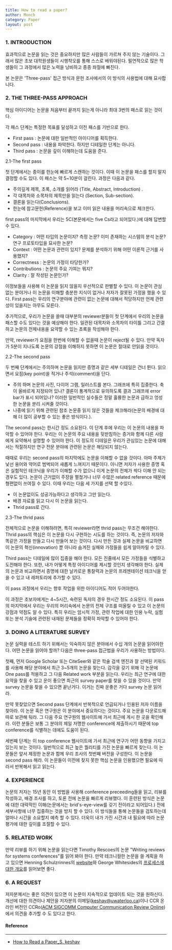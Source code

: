 ```yaml
---
title: How to read a paper?
author: Monch
category: Paper
layout: post
---
```




<h3>1. INTRODUCTION</h3>

효과적으로 논문을 읽는 것은 중요하지만 많은 사람들이 가르쳐 주지 않는 기술이다. 그래서 많은 초보 대학원생들이 시행착오를 통해 스스로 배워야된다. 필연적으로 많은 학생들이 그 과정에서 많은 노력을 낭비하고 종종 좌절에 빠진다.

본 논문은 'Three-pass' 접근 방식과 문헌 조사에서의 이 방식의 사용법에 대해 묘사합니다.



<h3>2. THE THREE-PASS APPROACH</h3>

핵심 아이디어는 논문을 처음부터 끝까지 읽는게 아니라 최대 3번의 패스로 읽는 것이다.

각 패스 단계는 특정한 목표를 달성하고 이전 패스를 기반으로 한다.

- First pass : 논문에 대한 일반적인 아이디어를 획득한다.
- Second pass : 내용을 파악한다. 하지만 디테일한 단계는 아니다.
- Third pass : 논문을 깊이 이해하는데 도움을 준다.



2.1-The first pass

첫 단계에서는 종이를 한눈에 빠르게 스캔하는 것이다. 이때 이 논문을 패스를 할지 말지 결정할 수도 있다. 이 패스는 약 5~10분이 걸린다. 과정은 다음과 같다.

- 주의깊게 제목, 초록, 소개를 읽어라 (Title, Abstract, Introduction) .
- 각 대목차와 소목차의 제목만을 읽는다 (Section, Sub-section).
- 결론을 읽는다(Conclusions).
- 한눈에 참고문헌(Reference)을 보고 이미 읽은 내용을 머리속으로 체크한다.

first pass의 마지막에서 우리는 5C(본문에서는 five Cs라고 되어있다.)에 대해 답변할 수 있다.

- Category : 어떤 타입의 논문이지?  측정 논문? 이미 존재하는 시스템의 분석 논문? 연구 프로토타입을 묘사한 논문?
- Context : 어떤 논문과 관련이 있지? 문제를 분석하기 위해 어떤 이론적 근거를 사용했지?
- Correctness : 논문의 가정이 타당한가?
- Contributions : 논문의 주요 기여는 뭐지?
- Clarity : 잘 작성된 논문인가?

이정보들을 사용해 이 논문을 읽지 않을지 우선적으로 판별할 수 있다. 이 논문이 관심 없는 분야거나 이 논문을 이해할 충분한 지식이 없거나 저자가 잘못된 가정을 했을 수 있다. First pass는 우리의 연구분야에 관련이 없는 논문에 대해서 적당하지만 언제 관련성이 있을지는 아무도 모른다.

추가적으로, 우리가 논문을 쓸때 대부분의 reviewer분들이 첫 단계에서 우리의 논문을 패스할 수도 있다는 것을 예상해야 한다. 일관된 대목차와 소목차의 타이틀 그리고 간결하고 논문의 전체내용을 요약할 수 있는 초록을 작성해야 한다.

만약, reviewer가 요점을 한번에 이해할 수 없을때 논문이 reject될 수 있다. 만약 독자가 5분이 지나도록 논문의 강점을 이해하지 못하면 이 논문은 절대로 안읽을 것이다.



2.2-The second pass

두 번째 단계에서는 주의하며 논문을 읽지만 증명과 같은 세부 디테일은 건너 뛴다. 읽으면서 요점(key point)을 적거나 주석(comment)을 단다.

- 주의 하며 논문의 사진, 다이어 그램, 일러스트를 본다. 그래프에 특히 집중한다. 축이 올바르게 지정되어 있나? 결론이 통계적으로 유의하도록 결과 그래프에 error bar가 표시 되어있나? 이러한 일반적인 실수들은 정말 훌륭한 논문과 급하고 엉성한 논문을 분리 시켜줄 것이다.
- 나중에 읽기 위해 관련된 참조 논문중 읽지 않은 것들을 체크해라(논문의 배경에 대해 더 많이 공부할 수 있는 좋은 방식이다.).

The second pass는 한시간 정도 소요된다. 이 단계 후에 우리는 이 논문의 내용을 파악할 수 있어야 한다. 우리는 이 논문의 주요 내용을 뒷받침하는 증거와 함께 다른 사람에게 요약해서 설명할 수 있어야 한다. 이 정도의 디테일은 우리가 관심있는 논문에 대해서는 적절하지만 연구 전문 분야에 관련된 논문은 해당되지 않는다.

때때로 우리는 second pass의 마지막에도 논문을 이해할 수 없을 것이다. 아마 주제가 낯선 용어와 약어로 범벅되어 새롭게 느껴지기 때문이다. 아니면 저자가 사용한 증명 혹은 실험적인 테크닉을 우리가 이해할 수가 없으니 이게 논문의 전체가 싹다 이해 안 되는 경우도 있다. 논문이 근거없이 주장을 펼쳤거나 너무 수많은 related reference 때문에 형편없이 쓰여질 수 있다. 이때 우리는 다음 세 가지를 선택 할 수있다.

- 이 논문없이도 성공가능하다고 생각하고 그만 읽는다.
- 배경 자료를 읽고 다시 이 논문을 읽는다.
- Thrid pass로 간다.



2.3-The thrid pass

전체적으로 논문을 이해하려면, 특히 reviewer라면 thrid pass는 무조건 해야한다. Thrid pass의 핵심은 이 논문을 다시 구현하는 시도를 하는 것이다. 즉, 논문의 저자와 똑같은 가정을 만들고 다시 만들어 보는 것이다. 다시 만든 것과 실제 논문을 비교하면 이 논문의 혁신(innovation) 뿐 아니라 숨겨진 실패와 가정들을 쉽게 알아차릴 수 있다.

Third pass는 디테일에 많이 집중을 해야 한다. 모든 진줄에서 모든 가정들을 식별하고 도전해야 한다. 또한, 내가 어떻게 특정 아이디어를 제시할 것인지 생각해야 한다. 실제의 논문과 비교하면서 증명에 대한 날카로운 통찰력과 논문의 프레젠테이션 테크닉을 얻을 수 있고 내 레퍼토리에 추가할 수 있다.

이 pass 과정에서 우리는 향후 작업을 위한 아이디어도 적어 두어야한다.

이 과정은 초보자에게는 4~5시간, 숙련된 독자의 경우 한시간 정도 소요된다. 이 pass의 마지막에서 우리는 우리의 머리속에서 논문의 전체 구조를 떠올릴 수 있고 이 논문의 강점과 약점도 알 수 있다. 특히 우리는 암시적 가정, 관련 작업에 대한 인용 누락, 실험 또는 분석 기술에 관련된 내재된 문제들을 정확히 파악할 수 있어야 한다.



<h3>3. DOING A LITERATURE SURVEY</h3>

논문 실력을 테스트 하기 위해서는 익숙하지 않은 분야에서 수십 개의 논문을 읽어야한다. 어떤 논문을 읽어야 할까? 다음은 three-pass 접근법을 우리가 사용하는 방법이다.

첫째, 먼저 Google Scholar 또는 CiteSeer와 같은 학술 검색 엔진과 잘 선택된 키워드를 사용해 해당 분야에서 최근 3~5개의 논문을 찾는다. 감각을 갖기 위해 각 논문에 One pass를 적용하고 그 다음 Related work 부분을 읽는다. 우리는 최근 연구에 대한 요약을 찾을 수 있고 운이 좋으면 최근의 survey paper를 찾을 수 있을 것이다. 만약 survey 논문을 찾을 수 있으면 끝난거다. 이거는 진짜 운좋은 거다 survey 논문 읽어라.

만약 못찾았으면 Second pass 단계에서 반복적으로 언급되거나 인용된 저자 이름을 찾아라. 이 논문 혹은 연구원은 이 분야에서 중요하다는 것이다. 주요 논문을 다운로드해 따로 보관해 둬라. 그 다음 주요 연구원의 웹사이트에 가서 최근에 게시 한 곳을 확인해라. 이런 분들은 보통 그 분야의 제일 저명한 conference에 제출하시기 때문에 top conference를 식별하는 데에도 도움이 된다.

세번째 단계는 이 top conference 웹사이트에 가서 최근에 연구가 어떤 동향을 가지고 있는지 보는 것이다. 일반적으로  최근 높은 퀄리티를 가진 논문을 빠르게 찾는다. 이 논문들은 앞서 제정한 논문과 함께 우리 조사의 첫번째 버전을 구성한다. 이 논문을 second pass 해라. 이 논문들이 이전에 찾지 못한 핵심 논문을 인용했으면 필요에 따라서 반복해서 읽고 읽는다.



<h3>4. EXPERIENCE</h3>

논문의 저자는 15년 동안 이 방법을 사용해 conference preceeding들을 읽고, 리뷰를 작성하고, 배경 조사를 하고, 토론 전에 논문을 빠르게 리뷰했다. 이 훈련된 방식은 논문에 대한 대략적인 이해(논문에서는 brid's-eye-view를 갖기 전이라고 되어있다.) 전에 세부사항에 너무 집중하는 것을 방지 할 수 있다. 이 방식들을 통해 논문들을 검토하는데 얼마나 시간을 소요할지 예측 할 수 있다. 더욱이 내가 가진 시간과 내 필요에 따라 논문 평가에 대한 깊이를 조절할 수 있다.



<h3>5. RELATED WORK</h3>

만약 리뷰를 하기 위해 논문을 읽는다면 Timothy Rescoes의 논문 "Writing reviews for systems conferences"를 읽어 봐야 한다. 만약 테크니컬한 논문을 쓸 계획을 하고 있으면 Henning Schulzrinnes의 [website](https://www.cs.columbia.edu/~hgs/etc/writing-style.html)와 George Whitesides의 [프로세스에 대한 개요](https://www.tulane.edu/~lamp/whiteside.pdf)를 읽어보면 좋다.



<h3>6. A REQUEST</h3>

저자분께서는 좋은 의견이 있으면 이 논문이 지속적으로 업데이트 되는 것을 원하신다. 개선에 대한 의견이나 제안을 저자분의 이메일(keshav@uwaterloo.ca)이나 CCR 온라인 버전인 CCRo([ACM SIGCOMM Computer Communication Review Online](http://www.sigcomm.org/ccr/drupal/))에서 의견을 추가할 수 도 있다고 한다.



#### Reference

---

- [How to Read a Paper_S. keshav](https://web.stanford.edu/class/ee384m/Handouts/HowtoReadPaper.pdf)

